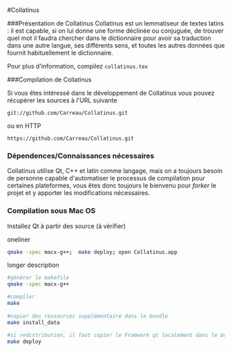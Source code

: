 #Collatinus

###Présentation de Collatinus
Collatinus est un lemmatiseur de textes latins : il est capable, si on lui donne une forme déclinée ou conjuguée, de trouver quel mot il faudra chercher dans le dictionnaire pour avoir sa traduction dans une autre langue, ses différents sens, et toutes les autres données que fournit habituellement le dictionnaire.

Pour plus d'information, compilez  `collatinus.tex`

###Compilation de Collatinus

Si vous êtes intéressé dans le développement de Collatinus vous pouvez récupérer les sources à l'URL suivante   

    git://github.com/Carreau/Collatinus.git

ou en HTTP   

    https://github.com/Carreau/Collatinus.git

### Dépendences/Connaissances nécessaires

Collatinus utilise Qt, C++ et latin comme langage, mais on a toujours besoin de personne capable d'automatiser le processus de compilation pour certaines plateformes, vous êtes donc toujours le bienvenu pour *forker* le projet et y apporter les modifications nécessaires.

### Compilation sous Mac OS

Installez Qt à partir des source (à vérifier)

oneliner

```bash
qmake -spec macx-g++;  make deploy; open Collatinus.app
```

longer description

```bash
#générer le makefile
qmake -spec macx-g++

#compiler
make
    
#copier des ressources supplémentaire dans le bundle
make install_data
    
#si redistribution, il faut copier le Framwork qt localement dans le bundle de l'application 
make deploy
```
